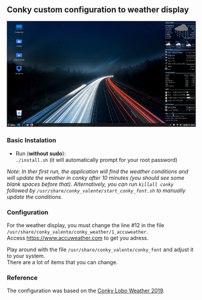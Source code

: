 ## Conky custom configuration to weather display
  
![Conky Example](https://github.com/viniciusov/conky-valente/blob/master/screenshot/screenshot.png)
  
### Basic Instalation
- Run (**without sudo**):  
`./install.sh` (it will automatically prompt for your root password) 
  
*Note: In ther first run, the application will find the weather conditions and will update the weather in conky after 10 minutes (you should see some blank spaces before that). 
Alternatively, you can run `killall conky` followed by `/usr/share/conky_valente/start_conky_font.sh` to manually update the conditions.*

### Configuration
For the weather display, you must change the line #12 in the file  
`/usr/share/conky_valente/conky_weather/1_accuweather`.  
Access https://www.accuweather.com to get you adress.
  
Play around with the file `/usr/share/conky_valente/conky_font` and adjust it to your system.  
There are a lot of items that you can change.

### Reference
The configuration was based on the [Conky Lobo Weather 2019](https://linuxdicasesuporte.blogspot.com/2018/12/conky-lobo-weather-2019_10.html).
